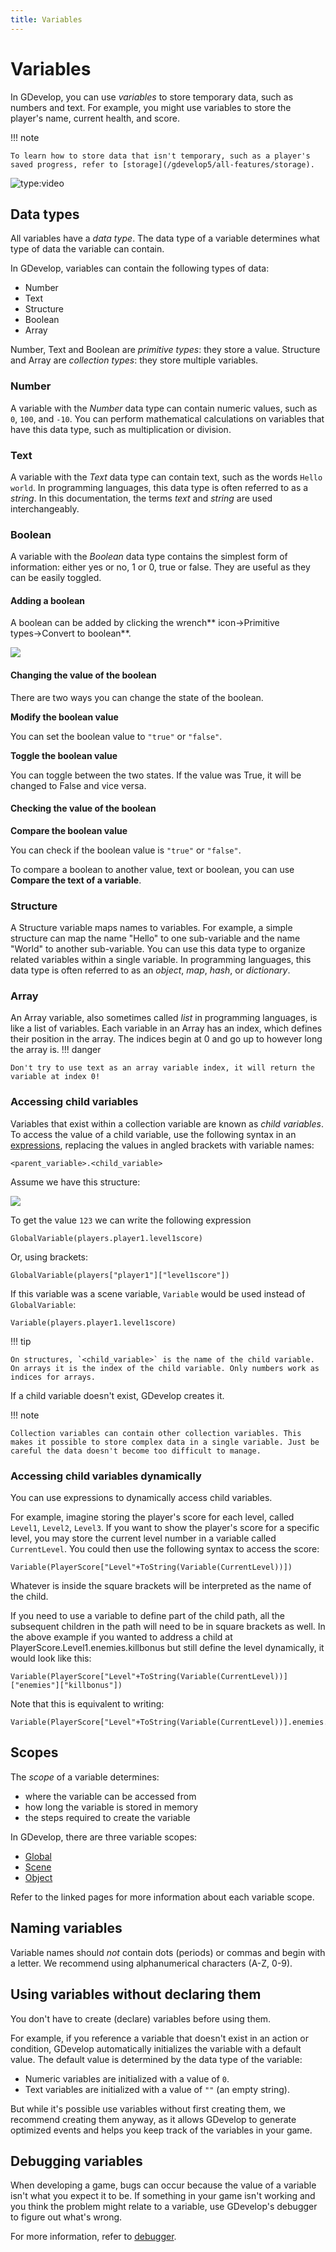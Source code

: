 ```yaml
---
title: Variables
---
```

# Variables

In GDevelop, you can use _variables_ to store temporary data, such as numbers and text. For example, you might use variables to store the player's name, current health, and score.

!!! note

    To learn how to store data that isn't temporary, such as a player's saved progress, refer to [storage](/gdevelop5/all-features/storage).

![type:video](https://www.youtube.com/embed/MFvAd-96LWo)

## Data types

All variables have a _data type_. The data type of a variable determines what type of data the variable can contain.

In GDevelop, variables can contain the following types of data:

- Number
- Text
- Structure
- Boolean
- Array

Number, Text and Boolean are *primitive types*: they store a value.
Structure and Array are *collection types*: they store multiple variables.

### Number

A variable with the *Number* data type can contain numeric values, such as `0`, `100`, and `-10`. You can perform mathematical calculations on variables that have this data type, such as multiplication or division.

### Text

A variable with the *Text* data type can contain text, such as the words `Hello world`. In programming languages, this data type is often referred to as a _string_. In this documentation, the terms *text* and *string* are used interchangeably.

### Boolean

A variable with the *Boolean* data type contains the simplest form of information: either yes or no, 1 or 0, true or false. They are useful as they can be easily toggled.

#### Adding a boolean
A boolean can be added by clicking the wrench** icon→Primitive types→Convert to boolean**.

![](/gdevelop5/tutorials/toggles1.png)

#### Changing the value of the boolean

There are two ways you can change the state of the boolean.

**Modify the boolean value**

You can set the boolean value to `"true"` or `"false"`.

**Toggle the boolean value**

You can toggle between the two states. If the value was True, it will be changed to False and vice versa.

#### Checking the value of the boolean

**Compare the boolean value**

You can check if the boolean value is `"true"` or `"false"`.

To compare a boolean to another value, text or boolean, you can use **Compare the text of a variable**.

### Structure

A Structure variable maps names to variables.
For example, a simple structure can map the name "Hello" to one sub-variable and the name "World" to another sub-variable.
You can use this data type to organize related variables within a single variable.
In programming languages, this data type is often referred to as an _object_, _map_, _hash_, or *dictionary*.

### Array

An Array variable, also sometimes called _list_ in programming languages, is like a list of variables.
Each variable in an Array has an index, which defines their position in the array.
The indices begin at 0 and go up to however long the array is.
!!! danger

    Don't try to use text as an array variable index, it will return the variable at index 0!

### Accessing child variables

Variables that exist within a collection variable are known as _child variables_.
To access the value of a child variable, use the following syntax in an [expressions](/gdevelop5/all-features/expressions), replacing the values in angled brackets with variable names:

```
<parent_variable>.<child_variable>
```
Assume we have this structure:

![](/gdevelop5/all-features/variables/pasted/20230308-154718.png)

To get the value `123` we can write the following expression

```
GlobalVariable(players.player1.level1score)
```

Or, using brackets:

```
GlobalVariable(players["player1"]["level1score"])
```

If this variable was a scene variable, `Variable` would be used instead of `GlobalVariable`:

```
Variable(players.player1.level1score)
```

!!! tip

    On structures, `<child_variable>` is the name of the child variable. On arrays it is the index of the child variable. Only numbers work as indices for arrays.

If a child variable doesn't exist, GDevelop creates it.

!!! note

    Collection variables can contain other collection variables. This makes it possible to store complex data in a single variable. Just be careful the data doesn't become too difficult to manage.

### Accessing child variables dynamically

You can use expressions to dynamically access child variables.

For example, imagine storing the player's score for each level, called `Level1`, `Level2`, `Level3`. If you want to show the player's score for a specific level, you may store the current level number in a variable called `CurrentLevel`. You could then use the following syntax to access the score:

```
Variable(PlayerScore["Level"+ToString(Variable(CurrentLevel))])
```
Whatever is inside the square brackets will be interpreted as the name of the child.

If you need to use a variable to define part of the child path, all the subsequent children in the path will need to be in square brackets as well.   In the above example if you wanted to address a child at PlayerScore.Level1.enemies.killbonus but still define the level dynamically, it would look like this:

```
Variable(PlayerScore["Level"+ToString(Variable(CurrentLevel))]["enemies"]["killbonus"])
```

Note that this is equivalent to writing:

```
Variable(PlayerScore["Level"+ToString(Variable(CurrentLevel))].enemies.killbonus)
```

## Scopes

The _scope_ of a variable determines:

- where the variable can be accessed from
- how long the variable is stored in memory
- the steps required to create the variable

In GDevelop, there are three variable scopes:

- [Global](/gdevelop5/all-features/variables/global-variables)
- [Scene](/gdevelop5/all-features/variables/scene-variables)
- [Object](/gdevelop5/all-features/variables/object-variables)

Refer to the linked pages for more information about each variable scope.

## Naming variables

Variable names should *not* contain dots (periods) or commas and begin with a letter. We recommend using alphanumerical characters (A-Z, 0-9).

## Using variables without declaring them

You don't have to create (declare) variables before using them.

For example, if you reference a variable that doesn't exist in an action or condition, GDevelop automatically initializes the variable with a default value. The default value is determined by the data type of the variable:

* Numeric variables are initialized with a value of `0`.
* Text variables are initialized with a value of `""` (an empty string).

But while it's possible use variables without first creating them, we recommend creating them anyway, as it allows GDevelop to generate optimized events and helps you keep track of the variables in your game.

## Debugging variables

When developing a game, bugs can occur because the value of a variable isn't what you expect it to be. If something in your game isn't working and you think the problem might relate to a variable, use GDevelop's debugger to figure out what's wrong.

For more information, refer to [debugger](/gdevelop5/interface/debugger).
